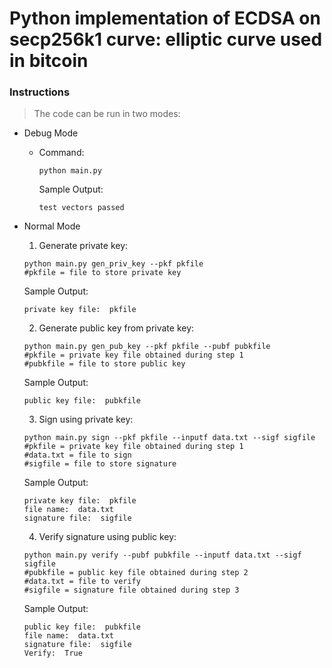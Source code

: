 # Python implementation of ECDSA on secp256k1 curve: elliptic curve used in bitcoin

### Instructions

> The code can be run in two modes:

- Debug Mode
  - Command:
    ```
    python main.py
    ```
    Sample Output:
    ```
    test vectors passed
    ```

- Normal Mode
  1) Generate private key:
    ```
    python main.py gen_priv_key --pkf pkfile
    #pkfile = file to store private key
    ```
    
    Sample Output:
    ```
    private key file:  pkfile
    ```
    
  2) Generate public key from private key:
    ```
    python main.py gen_pub_key --pkf pkfile --pubf pubkfile 
    #pkfile = private key file obtained during step 1
    #pubkfile = file to store public key
    ```
    
    Sample Output:
    ```
    public key file:  pubkfile
    ```
    
  3) Sign using private key:
    ```
    python main.py sign --pkf pkfile --inputf data.txt --sigf sigfile 
    #pkfile = private key file obtained during step 1
    #data.txt = file to sign
    #sigfile = file to store signature
    ```
    
    Sample Output:
    ```
    private key file:  pkfile
    file name:  data.txt
    signature file:  sigfile
    ```
    
  4) Verify signature using public key:
    ```
    python main.py verify --pubf pubkfile --inputf data.txt --sigf sigfile 
    #pubkfile = public key file obtained during step 2
    #data.txt = file to verify
    #sigfile = signature file obtained during step 3
    ```
    
    Sample Output:
    ```
    public key file:  pubkfile
    file name:  data.txt
    signature file:  sigfile
    Verify:  True
    ```
